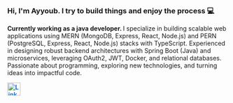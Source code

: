 <h3>Hi, I'm Ayyoub. I try to build things and enjoy the process 💻</h3>

<p><strong>Currently working as a java developer. </strong>  
I specialize in building scalable web applications using MERN (MongoDB, Express, React, Node.js) and PERN (PostgreSQL, Express, React, Node.js) stacks with TypeScript.  
Experienced in designing robust backend architectures with Spring Boot (Java) and microservices, leveraging OAuth2, JWT, Docker, and relational databases.  
Passionate about programming, exploring new technologies, and turning ideas into impactful code.</p>

<section>
  <a href="https://linkedin.com/in/ayyoub-amjahed-abed" target="_blank" rel="noopener noreferrer" style="display:inline-flex; align-items:center; gap:8px; text-decoration:none; color:#0A66C2; font-weight:600;">
    <img src="https://raw.githubusercontent.com/rahuldkjain/github-profile-readme-generator/master/src/images/icons/Social/linked-in-alt.svg" alt="LinkedIn" height="30" width="30" />
  </a>
</section>

